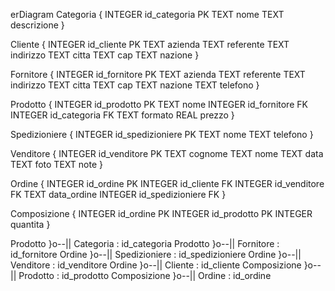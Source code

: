 erDiagram
 Categoria {
  INTEGER id_categoria PK
  TEXT nome
  TEXT descrizione
 }

 Cliente {
  INTEGER id_cliente PK
  TEXT azienda
  TEXT referente
  TEXT indirizzo
  TEXT citta
  TEXT cap
  TEXT nazione
 }

 Fornitore {
  INTEGER id_fornitore PK
  TEXT azienda
  TEXT referente
  TEXT indirizzo
  TEXT citta
  TEXT cap
  TEXT nazione
  TEXT telefono
 }

 Prodotto {
  INTEGER id_prodotto PK
  TEXT nome
  INTEGER id_fornitore FK
  INTEGER id_categoria FK
  TEXT formato
  REAL prezzo
 }

 Spedizioniere {
  INTEGER id_spedizioniere PK
  TEXT nome
  TEXT telefono
 }

 Venditore {
  INTEGER id_venditore PK
  TEXT cognome
  TEXT nome
  TEXT data
  TEXT foto
  TEXT note
 }

 Ordine {
  INTEGER id_ordine PK
  INTEGER id_cliente FK
  INTEGER id_venditore FK
  TEXT data_ordine
  INTEGER id_spedizioniere FK
 }

 Composizione {
  INTEGER id_ordine PK
  INTEGER id_prodotto PK
  INTEGER quantita
 }

 Prodotto }o--|| Categoria : id_categoria
 Prodotto }o--|| Fornitore : id_fornitore
 Ordine }o--|| Spedizioniere : id_spedizioniere
 Ordine }o--|| Venditore : id_venditore
 Ordine }o--|| Cliente : id_cliente
 Composizione }o--|| Prodotto : id_prodotto
 Composizione }o--|| Ordine : id_ordine

